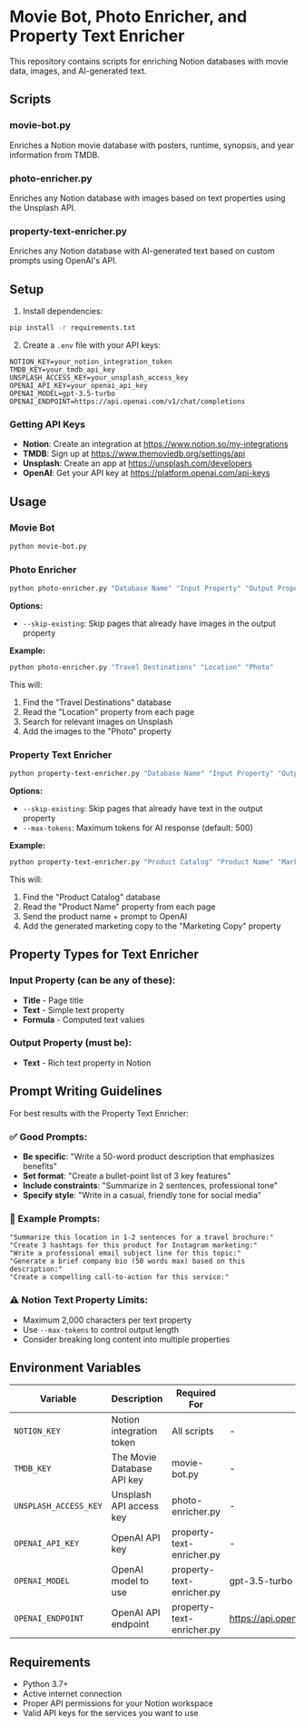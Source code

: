 # Movie Bot, Photo Enricher, and Property Text Enricher

This repository contains scripts for enriching Notion databases with movie data, images, and AI-generated text.

## Scripts

### movie-bot.py
Enriches a Notion movie database with posters, runtime, synopsis, and year information from TMDB.

### photo-enricher.py
Enriches any Notion database with images based on text properties using the Unsplash API.

### property-text-enricher.py
Enriches any Notion database with AI-generated text based on custom prompts using OpenAI's API.

## Setup

1. Install dependencies:
```bash
pip install -r requirements.txt
```

2. Create a `.env` file with your API keys:
```
NOTION_KEY=your_notion_integration_token
TMDB_KEY=your_tmdb_api_key
UNSPLASH_ACCESS_KEY=your_unsplash_access_key
OPENAI_API_KEY=your_openai_api_key
OPENAI_MODEL=gpt-3.5-turbo
OPENAI_ENDPOINT=https://api.openai.com/v1/chat/completions
```

### Getting API Keys

- **Notion**: Create an integration at https://www.notion.so/my-integrations
- **TMDB**: Sign up at https://www.themoviedb.org/settings/api
- **Unsplash**: Create an app at https://unsplash.com/developers
- **OpenAI**: Get your API key at https://platform.openai.com/api-keys

## Usage

### Movie Bot
```bash
python movie-bot.py
```

### Photo Enricher
```bash
python photo-enricher.py "Database Name" "Input Property" "Output Property"
```

**Options:**
- `--skip-existing`: Skip pages that already have images in the output property

**Example:**
```bash
python photo-enricher.py "Travel Destinations" "Location" "Photo"
```

This will:
1. Find the "Travel Destinations" database
2. Read the "Location" property from each page
3. Search for relevant images on Unsplash
4. Add the images to the "Photo" property

### Property Text Enricher
```bash
python property-text-enricher.py "Database Name" "Input Property" "Output Property" "Your Prompt"
```

**Options:**
- `--skip-existing`: Skip pages that already have text in the output property
- `--max-tokens`: Maximum tokens for AI response (default: 500)

**Example:**
```bash
python property-text-enricher.py "Product Catalog" "Product Name" "Marketing Copy" "Write a compelling 2-sentence marketing description for this product that highlights its key benefits:"
```

This will:
1. Find the "Product Catalog" database
2. Read the "Product Name" property from each page
3. Send the product name + prompt to OpenAI
4. Add the generated marketing copy to the "Marketing Copy" property

## Property Types for Text Enricher

### Input Property (can be any of these):
- **Title** - Page title
- **Text** - Simple text property
- **Formula** - Computed text values

### Output Property (must be):
- **Text** - Rich text property in Notion

## Prompt Writing Guidelines

For best results with the Property Text Enricher:

### ✅ Good Prompts:
- **Be specific**: "Write a 50-word product description that emphasizes benefits"
- **Set format**: "Create a bullet-point list of 3 key features"
- **Include constraints**: "Summarize in 2 sentences, professional tone"
- **Specify style**: "Write in a casual, friendly tone for social media"

### 📝 Example Prompts:
```
"Summarize this location in 1-2 sentences for a travel brochure:"
"Create 3 hashtags for this product for Instagram marketing:"
"Write a professional email subject line for this topic:"
"Generate a brief company bio (50 words max) based on this description:"
"Create a compelling call-to-action for this service:"
```

### ⚠️ Notion Text Property Limits:
- Maximum 2,000 characters per text property
- Use `--max-tokens` to control output length
- Consider breaking long content into multiple properties

## Environment Variables

| Variable | Description | Required For | Default |
|----------|-------------|--------------|---------|
| `NOTION_KEY` | Notion integration token | All scripts | - |
| `TMDB_KEY` | The Movie Database API key | movie-bot.py | - |
| `UNSPLASH_ACCESS_KEY` | Unsplash API access key | photo-enricher.py | - |
| `OPENAI_API_KEY` | OpenAI API key | property-text-enricher.py | - |
| `OPENAI_MODEL` | OpenAI model to use | property-text-enricher.py | gpt-3.5-turbo |
| `OPENAI_ENDPOINT` | OpenAI API endpoint | property-text-enricher.py | https://api.openai.com/v1/chat/completions |

## Requirements

- Python 3.7+
- Active internet connection
- Proper API permissions for your Notion workspace
- Valid API keys for the services you want to use 